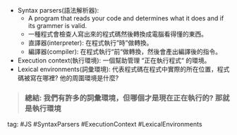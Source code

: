 * Syntax parsers(語法解析器):
	* A program that reads your code and determines what it does and if its grammer is valid.
	* 一種程式會檢查人寫出來的程式碼然後轉換成電腦看得懂的東西。
	* 直譯器(interpreter): 在程式執行”時”做轉換。
	* 編譯器(compiler): 在程式執行“前“做轉換，然後會產出編譯後的指令。
* Execution context(執行環境): 一個幫助管理 “正在執行程式“ 的環境。
* Lexical environments(詞彙環境): 代表程式碼在程式中實際的所在位置，程式碼被寫在哪裡? 他的周圍環境是什麼?

> ### 總結: 我們有許多的詞彙環境，但哪個才是現在正在執行的? 那就是執行環境

tag: #JS #SyntaxParsers #ExecutionContext #LexicalEnvironments

